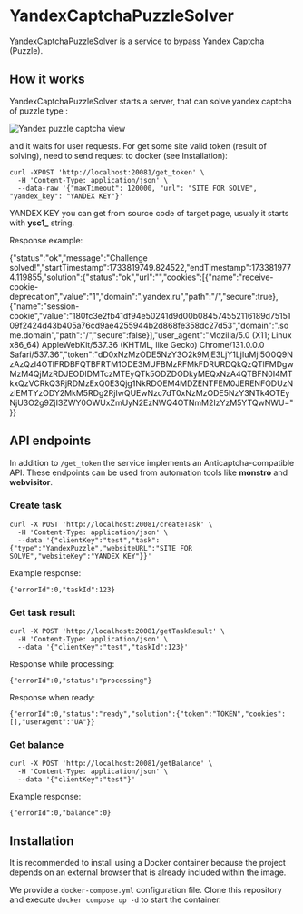 
# YandexCaptchaPuzzleSolver

YandexCaptchaPuzzleSolver is a service to bypass Yandex Captcha (Puzzle).

## How it works

YandexCaptchaPuzzleSolver starts a server, that can solve yandex captcha of puzzle type :

![Yandex puzzle captcha view](https://github.com/user-attachments/assets/ed71b6b1-5260-43dc-ba3b-40bea1826aa5)


and it waits for user requests.
For get some site valid token (result of solving), need to send request to docker (see Installation):

    curl -XPOST 'http://localhost:20081/get_token' \
      -H 'Content-Type: application/json' \
      --data-raw '{"maxTimeout": 120000, "url": "SITE FOR SOLVE", "yandex_key": "YANDEX KEY"}'

  YANDEX KEY you can get from source code of target page, usualy it starts with **ysc1_** string.

Response example:

  {"status":"ok","message":"Challenge solved!","startTimestamp":1733819749.824522,"endTimestamp":1733819774.119855,"solution":{"status":"ok","url":"<MY SITE>","cookies":[{"name":"receive-cookie-deprecation","value":"1","domain":".yandex.ru","path":"/","secure":true},{"name":"session-cookie","value":"180fc3e2fb41df94e50241d9d00b084574552116189d7515109f2424d43b405a76cd9ae4255944b2d868fe358dc27d53","domain":".some.domain","path":"/","secure":false}],"user_agent":"Mozilla/5.0 (X11; Linux x86_64) AppleWebKit/537.36 (KHTML, like Gecko) Chrome/131.0.0.0 Safari/537.36","token":"dD0xNzMzODE5NzY3O2k9MjE3LjY1LjIuMjI5O0Q9NzAzQzI4OTlFRDBFQTBFRTM1ODE3MUFBMzRFMkFDRURDQkQzQTlFMDgwMzM4QjMzRDJEODlDMTczMTEyQTk5ODZDODkyMEQxNzA4QTBFN0I4MTkxQzVCRkQ3RjRDMzExQ0E3Qjg1NkRDOEM4MDZENTFEM0JERENFODUzNzlEMTYzODY2MkM5RDg2RjIwQUEwNzc7dT0xNzMzODE5NzY3NTk4OTEyNjU3O2g9ZjI3ZWY0OWUxZmUyN2EzNWQ4OTNmM2IzYzM5YTQwNWU="}}

## API endpoints

In addition to `/get_token` the service implements an Anticaptcha-compatible API. These endpoints can be used from automation tools like **monstro** and **webvisitor**.

### Create task

```
curl -X POST 'http://localhost:20081/createTask' \
  -H 'Content-Type: application/json' \
  --data '{"clientKey":"test","task":{"type":"YandexPuzzle","websiteURL":"SITE FOR SOLVE","websiteKey":"YANDEX KEY"}}'
```

Example response:

```
{"errorId":0,"taskId":123}
```

### Get task result

```
curl -X POST 'http://localhost:20081/getTaskResult' \
  -H 'Content-Type: application/json' \
  --data '{"clientKey":"test","taskId":123}'
```

Response while processing:

```
{"errorId":0,"status":"processing"}
```

Response when ready:

```
{"errorId":0,"status":"ready","solution":{"token":"TOKEN","cookies":[],"userAgent":"UA"}}
```

### Get balance

```
curl -X POST 'http://localhost:20081/getBalance' \
  -H 'Content-Type: application/json' \
  --data '{"clientKey":"test"}'
```

Example response:

```
{"errorId":0,"balance":0}
```

## Installation

It is recommended to install using a Docker container because the project depends on an external browser that is
already included within the image.

We provide a `docker-compose.yml` configuration file.
Clone this repository and execute `docker compose up -d` to start the container.



